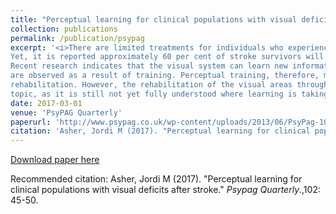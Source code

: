 ```yaml
---
title: "Perceptual learning for clinical populations with visual deficits after stroke"
collection: publications
permalink: /publication/psypag
excerpt: '<i>There are limited treatments for individuals who experience a loss of visual function as a result of a stroke.
Yet, it is reported approximately 60 per cent of stroke survivors will have a permanent visual impairment.
Recent research indicates that the visual system can learn new information, and improvements in perception
are observed as a result of training. Perceptual training, therefore, may be a potential tool for visual
rehabilitation. However, the rehabilitation of the visual areas through perceptual learning is a controversial
topic, as it is still not yet fully understood where learning is taking place, and what, exactly, is being learned.<\i>'
date: 2017-03-01
venue: 'PsyPAG Quarterly'
paperurl: 'http://www.psypag.co.uk/wp-content/uploads/2013/06/PsyPag-102.pdf#page=47'
citation: 'Asher, Jordi M (2017). "Perceptual learning for clinical populations with visual deficits after stroke." <i>Psypag Quarterly</i>.,102: 45-50.'
---
```


[Download paper here](http://www.psypag.co.uk/wp-content/uploads/2013/06/PsyPag-102.pdf#page=47)

Recommended citation: Asher, Jordi M (2017). "Perceptual learning for clinical populations with visual deficits after stroke." <i>Psypag Quarterly</i>.,102: 45-50.



